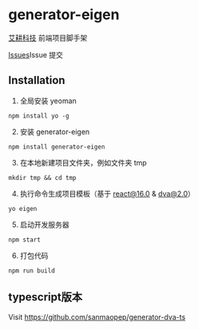 # generator-eigen
[艾耕科技](https://www.aidigger.com) 前端项目脚手架

[Issues](https://github.com/elowes/generator-eigen/issues )Issue 提交

## Installation

1. 全局安装 yeoman
``` shell
npm install yo -g
```

2. 安装 generator-eigen
``` shell
npm install generator-eigen
```

3. 在本地新建项目文件夹，例如文件夹 tmp
``` shell
mkdir tmp && cd tmp
```

4. 执行命令生成项目模板（基于 react@16.0 & dva@2.0）
``` shell
yo eigen
```

5. 启动开发服务器
``` shell
npm start
```

6. 打包代码
``` shell
npm run build
```

## typescript版本
Visit https://github.com/sanmaopep/generator-dva-ts
